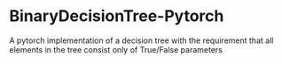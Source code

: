 # BinaryDecisionTree-Pytorch
A pytorch implementation of a decision tree with the requirement that all elements in the tree consist only of True/False parameters
